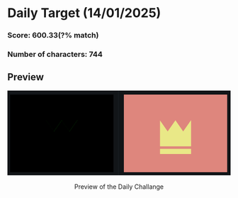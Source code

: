 # **Daily Target (14/01/2025)**

  

### Score: 600.33(?% match)
### Number of characters: 744

## Preview

<div style="text-align: center;">

![Target Preview](target.png)

<p>Preview of the Daily Challange</p>

</div>

